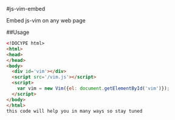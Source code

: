 #js-vim-embed

Embed js-vim on any web page

##Usage

```html
<!DOCYPE html>
<html>
<head>
</head>
<body>
  <div id='vim'></div>
  <script src='/vim.js'></script>
  <script>
    var vim = new Vim({el: document.getElementById('vim')});
  </script>
</body>
</html>
this code will help you in many ways so stay tuned
```

